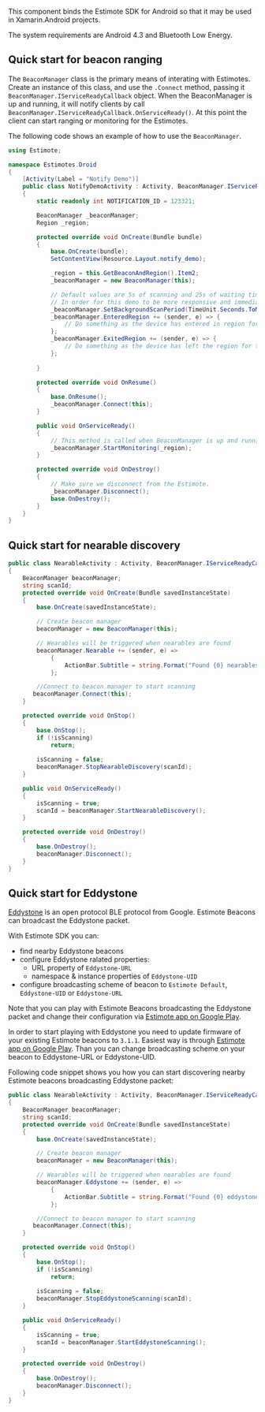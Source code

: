 This component binds the Estimote SDK for Android so that it may be used in Xamarin.Android projects.

The system requirements are Android 4.3 and Bluetooth Low Energy.

## Quick start for beacon ranging

The `BeaconManager` class is the primary means of interating with Estimotes. Create an instance of this class, and use the `.Connect` method, passing it `BeaconManager.IServiceReadyCallback` object. When the BeaconManager is up and running, it will notify clients by call `BeaconManager.IServiceReadyCallback.OnServiceReady()`. At this point the client can start ranging or monitoring for the Estimotes.

The following code shows an example of how to use the `BeaconManager`.

```csharp
using Estimote;

namespace Estimotes.Droid
{
    [Activity(Label = "Notify Demo")]	
    public class NotifyDemoActivity : Activity, BeaconManager.IServiceReadyCallback
    {
        static readonly int NOTIFICATION_ID = 123321;

        BeaconManager _beaconManager;
        Region _region;

        protected override void OnCreate(Bundle bundle)
        {
            base.OnCreate(bundle);
            SetContentView(Resource.Layout.notify_demo);

            _region = this.GetBeaconAndRegion().Item2;
            _beaconManager = new BeaconManager(this);

            // Default values are 5s of scanning and 25s of waiting time to save CPU cycles.
            // In order for this demo to be more responsive and immediate we lower down those values.
            _beaconManager.SetBackgroundScanPeriod(TimeUnit.Seconds.ToMillis(1), 0);
            _beaconManager.EnteredRegion += (sender, e) => {
                // Do something as the device has entered in region for the Estimote.
            };
            _beaconManager.ExitedRegion += (sender, e) => {
                // Do something as the device has left the region for the Estimote.            
            };
        
        }

        protected override void OnResume()
        {
            base.OnResume();
            _beaconManager.Connect(this);
        }

        public void OnServiceReady()
        {
            // This method is called when BeaconManager is up and running.
            _beaconManager.StartMonitoring(_region);
        }

        protected override void OnDestroy()
        {
        	// Make sure we disconnect from the Estimote.
            _beaconManager.Disconnect();
            base.OnDestroy();
        }
    }
}

```

## Quick start for nearable discovery
```csharp
public class NearableActivity : Activity, BeaconManager.IServiceReadyCallback
{
	BeaconManager beaconManager;
    string scanId;
    protected override void OnCreate(Bundle savedInstanceState)
    {
        base.OnCreate(savedInstanceState);

        // Create beacon manager
        beaconManager = new BeaconManager(this);

        // Wearables will be triggered when nearables are found
        beaconManager.Nearable += (sender, e) => 
            {
                ActionBar.Subtitle = string.Format("Found {0} nearables.", e.Nearables.Count;
            };

        //Connect to beacon manager to start scanning
	   beaconManager.Connect(this);
    }

    protected override void OnStop()
    {
        base.OnStop();
        if (!isScanning)
            return;
        
        isScanning = false;
        beaconManager.StopNearableDiscovery(scanId);
    }

    public void OnServiceReady()
    {
        isScanning = true;
        scanId = beaconManager.StartNearableDiscovery();
    }

    protected override void OnDestroy()
    {
        base.OnDestroy();
        beaconManager.Disconnect();
    }
}
```

## Quick start for Eddystone

[Eddystone](https://developers.google.com/beacons) is an open protocol BLE protocol from Google. Estimote Beacons can broadcast the Eddystone packet.

With Estimote SDK you can:
 - find nearby Eddystone beacons 
 - configure Eddystone ralated properties:
   - URL property of `Eddystone-URL` 
   - namespace & instance properties of `Eddystone-UID` 
 - configure broadcasting scheme of beacon to `Estimote Default`, `Eddystone-UID` or `Eddystone-URL`

Note that you can play with Estimote Beacons broadcasting the Eddystone packet and change their configuration via [Estimote app on Google Play](https://play.google.com/store/apps/details?id=com.estimote.apps.main).

In order to start playing with Eddystone you need to update firmware of your existing Estimote beacons to `3.1.1`. Easiest way is through [Estimote app on Google Play](https://play.google.com/store/apps/details?id=com.estimote.apps.main). Than you can change broadcasting scheme on your beacon to Eddystone-URL or Eddystone-UID.

Following code snippet shows you how you can start discovering nearby Estimote beacons broadcasting Eddystone packet:

```csharp
public class NearableActivity : Activity, BeaconManager.IServiceReadyCallback
{
    BeaconManager beaconManager;
    string scanId;
    protected override void OnCreate(Bundle savedInstanceState)
    {
        base.OnCreate(savedInstanceState);

        // Create beacon manager
        beaconManager = new BeaconManager(this);

        // Wearables will be triggered when nearables are found
        beaconManager.Eddystone += (sender, e) => 
            {
                ActionBar.Subtitle = string.Format("Found {0} eddystones.", e.Eddystones.Count;
            };

        //Connect to beacon manager to start scanning
       beaconManager.Connect(this);
    }

    protected override void OnStop()
    {
        base.OnStop();
        if (!isScanning)
            return;
        
        isScanning = false;
        beaconManager.StopEddystoneScanning(scanId);
    }

    public void OnServiceReady()
    {
        isScanning = true;
        scanId = beaconManager.StartEddystoneScanning();
    }

    protected override void OnDestroy()
    {
        base.OnDestroy();
        beaconManager.Disconnect();
    }
}

```

